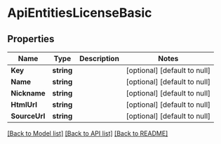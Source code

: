 # ApiEntitiesLicenseBasic

## Properties
Name | Type | Description | Notes
------------ | ------------- | ------------- | -------------
**Key** | **string** |  | [optional] [default to null]
**Name** | **string** |  | [optional] [default to null]
**Nickname** | **string** |  | [optional] [default to null]
**HtmlUrl** | **string** |  | [optional] [default to null]
**SourceUrl** | **string** |  | [optional] [default to null]

[[Back to Model list]](../README.md#documentation-for-models) [[Back to API list]](../README.md#documentation-for-api-endpoints) [[Back to README]](../README.md)


